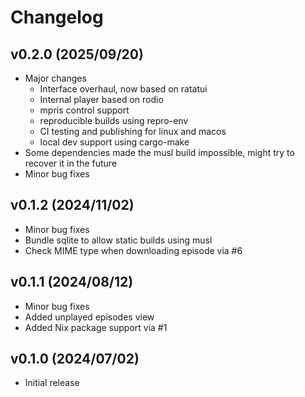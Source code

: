 # Changelog

## v0.2.0 (2025/09/20)

- Major changes
  - Interface overhaul, now based on ratatui
  - Internal player based on rodio
  - mpris control support
  - reproducible builds using repro-env
  - CI testing and publishing for linux and macos
  - local dev support using cargo-make
- Some dependencies made the musl build impossible, might try to recover it in
  the future
- Minor bug fixes

## v0.1.2 (2024/11/02)

- Minor bug fixes
- Bundle sqlite to allow static builds using musl
- Check MIME type when downloading episode via #6

## v0.1.1 (2024/08/12)

- Minor bug fixes
- Added unplayed episodes view
- Added Nix package support via #1

## v0.1.0 (2024/07/02)

- Initial release
